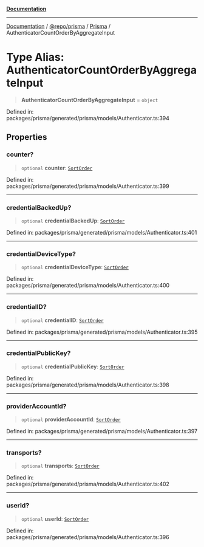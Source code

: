 [**Documentation**](../../../../../README.md)

***

[Documentation](../../../../../README.md) / [@repo/prisma](../../../README.md) / [Prisma](../README.md) / AuthenticatorCountOrderByAggregateInput

# Type Alias: AuthenticatorCountOrderByAggregateInput

> **AuthenticatorCountOrderByAggregateInput** = `object`

Defined in: packages/prisma/generated/prisma/models/Authenticator.ts:394

## Properties

### counter?

> `optional` **counter**: [`SortOrder`](SortOrder.md)

Defined in: packages/prisma/generated/prisma/models/Authenticator.ts:399

***

### credentialBackedUp?

> `optional` **credentialBackedUp**: [`SortOrder`](SortOrder.md)

Defined in: packages/prisma/generated/prisma/models/Authenticator.ts:401

***

### credentialDeviceType?

> `optional` **credentialDeviceType**: [`SortOrder`](SortOrder.md)

Defined in: packages/prisma/generated/prisma/models/Authenticator.ts:400

***

### credentialID?

> `optional` **credentialID**: [`SortOrder`](SortOrder.md)

Defined in: packages/prisma/generated/prisma/models/Authenticator.ts:395

***

### credentialPublicKey?

> `optional` **credentialPublicKey**: [`SortOrder`](SortOrder.md)

Defined in: packages/prisma/generated/prisma/models/Authenticator.ts:398

***

### providerAccountId?

> `optional` **providerAccountId**: [`SortOrder`](SortOrder.md)

Defined in: packages/prisma/generated/prisma/models/Authenticator.ts:397

***

### transports?

> `optional` **transports**: [`SortOrder`](SortOrder.md)

Defined in: packages/prisma/generated/prisma/models/Authenticator.ts:402

***

### userId?

> `optional` **userId**: [`SortOrder`](SortOrder.md)

Defined in: packages/prisma/generated/prisma/models/Authenticator.ts:396
